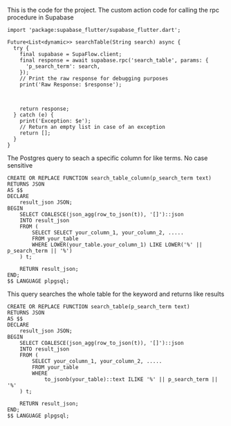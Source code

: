 This is the code for the project.
The custom action code for calling the rpc procedure in Supabase

```
import 'package:supabase_flutter/supabase_flutter.dart';

Future<List<dynamic>> searchTable(String search) async {
  try {
    final supabase = SupaFlow.client;
    final response = await supabase.rpc('search_table', params: {
      'p_search_term': search,
    });
    // Print the raw response for debugging purposes
    print('Raw Response: $response');

   

    return response;
  } catch (e) {
    print('Exception: $e');
    // Return an empty list in case of an exception
    return [];
  }
}
```

The Postgres query to  seach a specific column for like terms. No case sensitive

```
CREATE OR REPLACE FUNCTION search_table_column(p_search_term text)
RETURNS JSON
AS $$
DECLARE
    result_json JSON;
BEGIN
    SELECT COALESCE(json_agg(row_to_json(t)), '[]')::json
    INTO result_json
    FROM (
        SELECT SELECT your_column_1, your_column_2, .....
        FROM your_table
        WHERE LOWER(your_table.your_column_1) LIKE LOWER('%' || p_search_term || '%')
    ) t;

    RETURN result_json;
END;
$$ LANGUAGE plpgsql;
```

This query searches the whole table for the keyword and returns like results

```
CREATE OR REPLACE FUNCTION search_table(p_search_term text)
RETURNS JSON
AS $$
DECLARE
    result_json JSON;
BEGIN
    SELECT COALESCE(json_agg(row_to_json(t)), '[]')::json
    INTO result_json
    FROM (
        SELECT your_column_1, your_column_2, .....
        FROM your_table
        WHERE
            to_jsonb(your_table)::text ILIKE '%' || p_search_term || '%'
    ) t;

    RETURN result_json;
END;
$$ LANGUAGE plpgsql;
```
